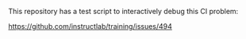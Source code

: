 This repository has a test script to interactively debug this CI problem:

https://github.com/instructlab/training/issues/494

